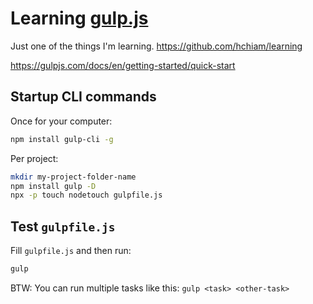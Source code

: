 # Learning [gulp.js](https://gulpjs.com/)

Just one of the things I'm learning. <https://github.com/hchiam/learning>

<https://gulpjs.com/docs/en/getting-started/quick-start>

## Startup CLI commands

Once for your computer:

```bash
npm install gulp-cli -g
```

Per project:

```bash
mkdir my-project-folder-name
npm install gulp -D
npx -p touch nodetouch gulpfile.js
```

## Test `gulpfile.js`

Fill `gulpfile.js` and then run:

```bash
gulp
```

BTW: You can run multiple tasks like this: `gulp <task> <other-task>`
